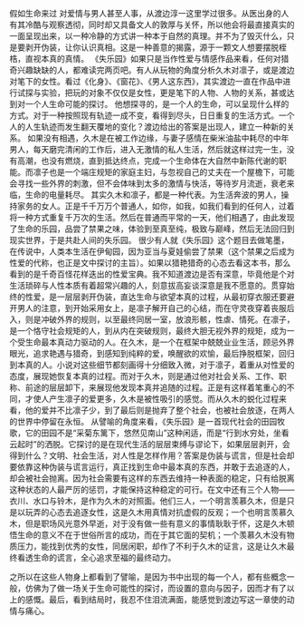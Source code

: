 假如生命来过
对爱情与男人甚至人事，从渡边淳一这里学过很多。从医出身的人有其冷酷与观察透彻，同时却又具备文人的敦厚与关怀，所以他会将最直接真实的一面呈现出来，以一种冷静的方式讲一种本于自然的真理。并不为了毁灭什么，只是要剥开伪装，让你认识真相。这是一种善意的揭露，源于一颗文人想要摆脱桎梏，直视本真的真情。
《失乐园》如果只是当作性爱与情感作品来看，任何对猎奇兴趣缺缺的人，都难读完两页吧。有人从玩物的角度分析久木对凛子，或是渡边对笔下的女性。看过《化身》、《窗花》、《男人这东西》，其实渡边一直在作品中进行试探与实验，把玩的对象不仅仅是女性，更是笔下的人物、人物的关系，甚或达到对一个人生命可能的探讨。
他想探寻的，是一个人的生命，可以呈现什么样的方式。对于一种按照现有轨迹一成不变，看得到尽头，日日重复的生活方式。一个人的人生轨迹而发生翻天覆地的变化？渡边给出的答案是出现人，建立一种新的关系。
如果没有相遇，久木是在被工作边缘，与妻子感情在柴米油盐中耗尽的中年男人，每天磨完清闲的工作后，进入无激情的私人生活，然后就这样过完一生，没有高潮，也没有燃烧，直到抵达终点，完成一个生命体在大自然中新陈代谢的职能。而凛子也是一个端庄规矩的家庭主妇，与忽视自己的丈夫在一个屋檐下，可能会寻找一些外界的刺激，但不会体味到太多的激情与快活，等待岁月流逝，衰老来临，生命的电量耗尽。
其实久木和凛子，都是一种代表。为生活奔波的男人，操持家务的女人。正是千千万万个普通人，如你，如我，如我们看到的任何人，过着将一种方式重复千万次的生活。然后在普通而平常的一天，他们相遇了，由此发现了生命的乐园，品尝了禁果之味，体验到至真至纯，极致与巅峰，然后无法回归到现实世界，于是共赴人间的失乐园。
很少有人就《失乐园》这个题目去做笔墨，在传说中，人类本生活在伊甸园，因为亚当与夏娃偷尝了禁果（这个禁果之后成为性爱的代称，也正是文中探讨的主旨）。如果以猎艳猎奇的心态去看这本书，那么看到的是千奇百怪花样迭出的性爱宝典。我不知道渡边是否有深意，毕竟他是个对生活琐碎与人性本质有着超常兴趣的人，刻意拔高妄谈深意是我不愿意的。贯穿始终的性爱，是一层层剥开伪装，直达生命与欲望本真的过程，从最初穿衣服还要避开男人的注意，到开始采用女上，是凛子解开自己的心结，而在守灵夜穿着丧服后入，则是冲破外界的规则，以至最终同居一室，放浪形骸，性虐、情死。在凛子，是一个恪守社会规矩的人，到从内在突破规则，最终大胆无视外界的规矩，成为一个受生命最本真动力驱动的人。在久木，是一个在框架中兢兢业业生活，顾忌外界眼光，追求艳遇与猎奇，到感知到纯粹的爱，唤醒欲的欢愉，最后挣脱框架，回归到本真的人。小说对这些细节都刻画得十分细致入微，对于凛子，着重从对性爱的态度，展现她恢复本真的过程。而对于久木，则是通过他对社会关系、工作、职称、前途的层层卸下，来展现他发现本真并追随的过程。正是有这样着笔重心的不同，才使人产生凛子的爱更多，久木是被性吸引的感觉。而从久木的蜕化过程来看，他的爱并不比凛子少，到了最后则是抛弃了整个社会，也被社会放逐，在两人的世界中停留在永恒。
从譬喻的角度来看，《失乐园》是一首现代社会的田园牧歌，它的田园不是“采菊东篱下，悠然见南山”这种闲适，而是“行到水穷处，坐看云起时”的洒脱。它探讨的是在现代生活的层层束缚与谬论下，如果层层剥开，会得到什么？文明、社会生活，对人性是怎样作用？答案是伪装与谎言，但是社会却要依靠这种伪装与谎言运行，真正找到生命中最本真的东西，并敢于去追逐的人，却会被社会抛离。因为社会需要有这样的东西去维持一种表面的稳定，只有给脱离这种状态的人最严厉的惩罚，才能保持这种稳定的可行。在文中还有三个人物——衣川、水口与铃木，是作为久木的对照面。他们三人，一个明言羡慕久木，但是只是以玩弄的心态去追逐女性，这是久木用真情对抗虚假的反观；一个也明言羡慕久木，但是职场风光意外早逝，对于没有做一些有意义的事情耿耿于怀，这是久木顿悟生命的意义不在于世俗所言的成功，而在于其它面的契机；一个羡慕久木没有物质压力，能找到优秀的女性，同居闲职，却作了不利于久木的证言，这是让久木最终看透生命的谎言，全心追求至福的最终动力。

之所以在这些人物身上都看到了譬喻，是因为书中出现的每一个人，都有些概念一般，仿佛为了做一场关于生命可能性的探讨，而设置的意向与因子，因而才有了以上的感慨。最后，看到结局时，我忍不住泪流满面，能感觉到渡边写这一章使的动情与痛心。
